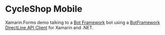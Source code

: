 # CycleShop Mobile

Xamarin.Forms demo talking to a [Bot Framework](http://dev.botframework.com) bot using a [BotFramework DirectLine API Client](https://github.com/Clancey/BotFramework) for Xamarin and .NET.
